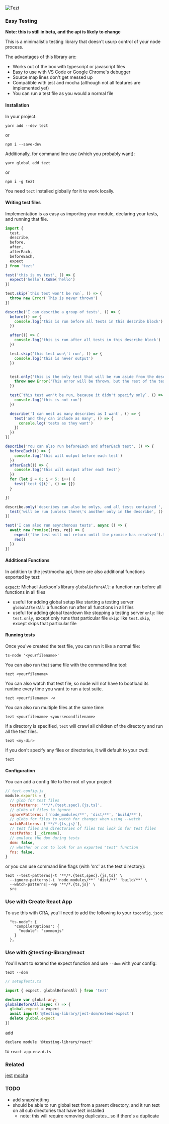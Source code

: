 ![Tezt](assets/tezt.png)

### Easy Testing

**Note: this is still in beta, and the api is likely to change**

This is a minimalistic testing library that doesn't usurp control of your node process.

The advantages of this library are:

* Works out of the box with typescript or javascript files
* Easy to use with VS Code or Google Chrome's debugger
* Source map lines don't get messed up
* Compatible with jest and mocha (although not all features are implemented yet)
* You can run a test file as you would a normal file

#### Installation

In your project:

```
yarn add --dev tezt
```

or

```
npm i --save-dev
```

Additionally, for command line use (which you probably want):

```
yarn global add tezt
```

or

```
npm i -g tezt
```

You need `tezt` installed globally for it to work locally.



#### Writing test files

Implementation is as easy as importing your module, declaring your tests, and running that file.


```ts
import {
  test,
  describe,
  before,
  after,
  afterEach,
  beforeEach,
  expect
} from 'tezt'

test('this is my test', () => {
  expect('hello').toBe('hello')
})

test.skip(`this test won't be run`, () => {
  throw new Error('This is never thrown')
})

describe('I can describe a group of tests', () => {
  before(() => {
    console.log('this is run before all tests in this describe block')
  })

  after(() => {
    console.log('this is run after all tests in this describe block')
  })

  test.skip('this test won\'t run', () => {
    console.log('this is never output')
  })


  test.only('this is the only test that will be run aside from the describe.only tests', () => {
    throw new Error('This error will be thrown, but the rest of the tests will still run')
  })

  test(`this test won't be run, because it didn't specify only`, () => {
    console.log('this is not run')
  })

  describe('I can nest as many describes as I want', () => {
    test('and they can include as many', () => {
      console.log('tests as they want')
    })
  })
})

describe('You can also run beforeEach and afterEach test', () => {
  beforeEach(() => {
    console.log('this will output before each test')
  })
  afterEach(() => {
    console.log('this will output after each test')
  })
  for (let i = 0; i < 5; i++) {
    test(`test ${i}`, () => {})
  }

})

describe.only('describes can also be onlys, and all tests contained ', () => {
  test('will be run (unless there\'s another only in the describe', () => {})
})

test('I can also run asynchonous tests', async () => {
  await new Promise((res, rej) => {
    expect('the test will not return until the promise has resolved').toBeTruthy()
    res()
  })
})
```

#### Additional Functions

In addition to the jest/mocha api, there are also additional functions exported by tezt:

[`expect`](https://github.com/mjackson/expect): Michael Jackson's library
`globalBeforeAll`: a function run before all functions in all files
  * useful for adding global setup like starting a testing server
`globalAfterAll`: a function run after all functions in all files
  * useful for adding global teardown like stopping a testing server
`only`: like `test.only`, except only runs that particular file
`skip`: like `test.skip`, except skips that particular file

#### Running tests

Once you've created the test file, you can run it like a normal file:

```
ts-node '<yourfilename>'
```

You can also run that same file with the command line tool:

```
tezt <yourfilename>
```

You can also watch that test file, so node will not have to bootload its runtime every time you want to run a test suite.

```
tezt <yourfilename> -w
```

You can also run multiple files at the same time:

```
tezt <yourfilename> <yoursecondfilename>
```

If a directory is specified, `tezt` will crawl all children of the directory and run all the test files.

```
tezt <my-dir>
```

If you don't specify any files or directories, it will default to your cwd:

```
tezt
```

#### Configuration

You can add a config file to the root of your project:

```js
// tezt.config.js
module.exports = {
  // glob for test files
  testPatterns: '**/*.{test,spec}.{js,ts}',
  // globs of files to ignore
  ignorePatterns: ['node_modules/**', 'dist/**', 'build/**'],
  // globs for files to watch for changes when using --watch
  watchPatterns: ['**/*.{ts,js}'],
  // test files and directories of files too look in for test files
  testPaths: [__dirname],
  // emulate the dom during tests
  dom: false,
  // whether or not to look for an exported "test" function
  fns: false,
}
```

or you can use command line flags (with 'src' as the test directory):

```
tezt --test-patterns|-t '**/*.{test,spec}.{js,ts}' \
  --ignore-patterns|-i 'node_modules/**' 'dist/**' 'build/**' \
  --watch-patterns|--wp '**/*.{ts,js}' \
  src
```

### Use with Create React App

To use this with CRA, you'll need to add the following to your `tsconfig.json`:

```
  "ts-node": {
    "compilerOptions": {
      "module": "commonjs"
    }
  },
```

### Use with @testing-library/react

You'll want to extend the expect function and use `--dom` with your config:

```
tezt --dom
```

```ts
// setupTests.ts

import { expect, globalBeforeAll } from 'tezt'

declare var global:any;
globalBeforeAll(async () => {
  global.expect = expect
  await import('@testing-library/jest-dom/extend-expect')
  delete global.expect
})
```

add

```
declare module '@testing-library/react'
```

to `react-app-env.d.ts`

### Related

[jest](https://jestjs.io)
[mocha](https://mochajs.org)


### TODO

* add snapshotting
* should be able to run global tezt from a parent directory, and it run tezt on all sub directories that have tezt installed
  * note: this will require removing duplicates...so if there's a duplicate